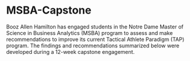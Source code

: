 # MSBA-Capstone
Booz Allen Hamilton has engaged students in the Notre Dame Master of Science in Business Analytics (MSBA) program to assess and make recommendations to improve its current Tactical Athlete Paradigm (TAP) program. The findings and recommendations summarized below were developed during a 12-week capstone engagement. 

